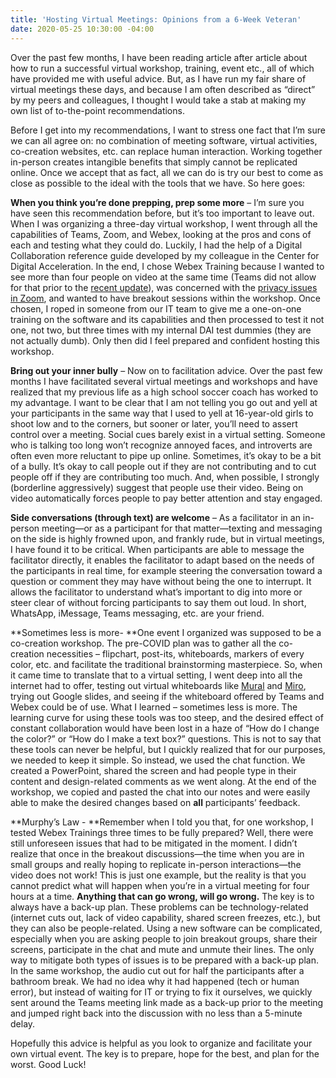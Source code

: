 ```yaml
---
title: 'Hosting Virtual Meetings: Opinions from a 6-Week Veteran'
date: 2020-05-25 10:30:00 -04:00
---
```


Over the past few months, I have been reading article after article about how to run a successful virtual workshop, training, event etc., all of which have provided me with useful advice. But, as I have run my fair share of virtual meetings these days, and because I am often described as “direct” by my peers and colleagues, I thought I would take a stab at making my own list of to-the-point recommendations.

Before I get into my recommendations, I want to stress one fact that I’m sure we can all agree on: no combination of meeting software, virtual activities, co-creation websites, etc. can replace human interaction. Working together in-person creates intangible benefits that simply cannot be replicated online. Once we accept that as fact, all we can do is try our best to come as close as possible to the ideal with the tools that we have. So here goes:

**When you think you’re done prepping, prep some more** – I’m sure you have seen this recommendation before, but it’s too important to leave out. When I was organizing a three-day virtual workshop, I went through all the capabilities of Teams, Zoom, and Webex, looking at the pros and cons of each and testing what they could do. Luckily, I had the help of a Digital Collaboration reference guide developed by my colleague in the Center for Digital Acceleration. In the end, I chose Webex Training because I wanted to see more than four people on video at the same time (Teams did not allow for that prior to the [recent update](https://www.thurrott.com/cloud/234690/microsoft-teams-now-shows-9-people-in-participant-view)), was concerned with the [privacy issues in Zoom](https://nymag.com/intelligencer/2020/04/the-zoom-app-has-a-lot-of-security-problems.html), and wanted to have breakout sessions within the workshop. Once chosen, I roped in someone from our IT team to give me a one-on-one training on the software and its capabilities and then processed to test it not one, not two, but three times with my internal DAI test dummies (they are not actually dumb). Only then did I feel prepared and confident hosting this workshop.

**Bring out your inner bully** – Now on to facilitation advice. Over the past few months I have facilitated several virtual meetings and workshops and have realized that my previous life as a high school soccer coach has worked to my advantage. I want to be clear that I am not telling you go out and yell at your participants in the same way that I used to yell at 16-year-old girls to shoot low and to the corners, but sooner or later, you’ll need to assert control over a meeting. Social cues barely exist in a virtual setting. Someone who is talking too long won’t recognize annoyed faces, and introverts are often even more reluctant to pipe up online. Sometimes, it’s okay to be a bit of a bully. It’s okay to call people out if they are not contributing and to cut people off if they are contributing too much. And, when possible, I strongly (borderline aggressively) suggest that people use their video. Being on video automatically forces people to pay better attention and stay engaged.

**Side conversations (through text) are welcome** – As a facilitator in an in-person meeting—or as a participant for that matter—texting and messaging on the side is highly frowned upon, and frankly rude, but in virtual meetings, I have found it to be critical. When participants are able to message the facilitator directly, it enables the facilitator to adapt based on the needs of the participants in real time, for example steering the conversation toward a question or comment they may have without being the one to interrupt. It allows the facilitator to understand what’s important to dig into more or steer clear of without forcing participants to say them out loud. In short, WhatsApp, iMessage, Teams messaging, etc. are your friend.

**Sometimes less is more- **One event I organized was supposed to be a co-creation workshop. The pre-COVID plan was to gather all the co-creation necessities – flipchart, post-its, whiteboards, markers of every color, etc. and facilitate the traditional brainstorming masterpiece. So, when it came time to translate that to a virtual setting, I went deep into all the internet had to offer, testing out virtual whiteboards like [Mural](https://www.mural.co/?utm_source=adwords&utm_term=mural&utm_medium=ppc&utm_campaign=TEST\+1&hsa_src=g&hsa_ver=3&hsa_ad=316777106280&hsa_mt=e&hsa_cam=1607635412&hsa_tgt=kwd-92263170&hsa_acc=9046011228&hsa_kw=mural&hsa_net=adwords&hsa_grp=61957888966&gclid=EAIaIQobChMIiuzE-_216QIVF4-GCh1wgwdcEAAYASAAEgKbFvD_BwE) and [Miro](https://miro.com/?utm_source=google&utm_medium=cpc&utm_campaign=S|GOO|BRN|US|EN-EN|Brand|Exact&utm_term=miro&utm_content=434602393901&xuid=EAIaIQobChMIvKTlhP616QIVDU2GCh32KA3JEAAYASAAEgIUOPD_BwE&gclid=EAIaIQobChMIvKTlhP616QIVDU2GCh32KA3JEAAYASAAEgIUOPD_BwE), trying out Google slides, and seeing if the whiteboard offered by Teams and Webex could be of use. What I learned – sometimes less is more. The learning curve for using these tools was too steep, and the desired effect of constant collaboration would have been lost in a haze of “How do I change the color?” or “How do I make a text box?” questions. This is not to say that these tools can never be helpful, but I quickly realized that for our purposes, we needed to keep it simple. So instead, we used the chat function. We created a PowerPoint, shared the screen and had people type in their content and design-related comments as we went along. At the end of the workshop, we copied and pasted the chat into our notes and were easily able to make the desired changes based on **all** participants’ feedback.

**Murphy’s Law - **Remember when I told you that, for one workshop, I tested Webex Trainings three times to be fully prepared? Well, there were still unforeseen issues that had to be mitigated in the moment. I didn’t realize that once in the breakout discussions—the time when you are in small groups and really hoping to replicate in-person interactions—the video does not work! This is just one example, but the reality is that you cannot predict what will happen when you’re in a virtual meeting for four hours at a time. **Anything that can go wrong, will go wrong.** The key is to always have a back-up plan. These problems can be technology-related (internet cuts out, lack of video capability, shared screen freezes, etc.), but they can also be people-related. Using a new software can be complicated, especially when you are asking people to join breakout groups, share their screens, participate in the chat and mute and unmute their lines. The only way to mitigate both types of issues is to be prepared with a back-up plan. In the same workshop, the audio cut out for half the participants after a bathroom break. We had no idea why it had happened (tech or human error), but instead of waiting for IT or trying to fix it ourselves, we quickly sent around the Teams meeting link made as a back-up prior to the meeting and jumped right back into the discussion with no less than a 5-minute delay.

Hopefully this advice is helpful as you look to organize and facilitate your own virtual event. The key is to prepare, hope for the best, and plan for the worst. Good Luck!